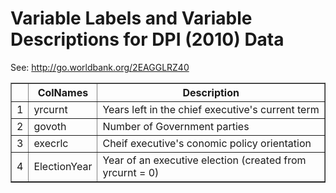 # Variable Labels and Variable Descriptions for DPI (2010) Data
 See: <http://go.worldbank.org/2EAGGLRZ40>

 <!-- html table generated in R 2.15.1 by xtable 1.7-0 package -->
<!-- Wed Jul 18 11:37:49 2012 -->
<TABLE border=1>
<TR> <TH>  </TH> <TH> ColNames </TH> <TH> Description </TH>  </TR>
  <TR> <TD align="right"> 1 </TD> <TD> yrcurnt </TD> <TD> Years left in the chief executive's current term </TD> </TR>
  <TR> <TD align="right"> 2 </TD> <TD> govoth </TD> <TD> Number of Government parties </TD> </TR>
  <TR> <TD align="right"> 3 </TD> <TD> execrlc </TD> <TD> Cheif executive's conomic policy orientation </TD> </TR>
  <TR> <TD align="right"> 4 </TD> <TD> ElectionYear </TD> <TD> Year of an executive election (created from yrcurnt = 0) </TD> </TR>
   </TABLE>
